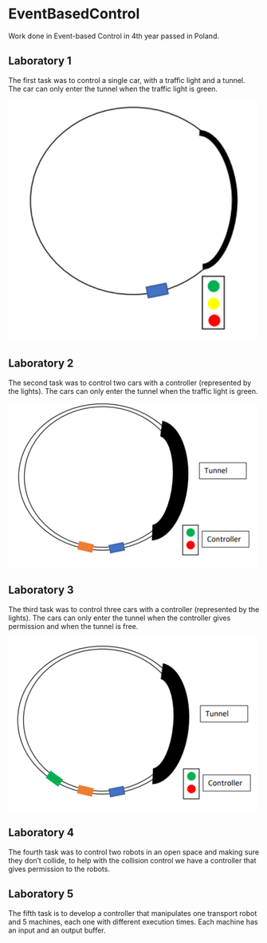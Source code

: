 # EventBasedControl

Work done in Event-based Control in 4th year passed in Poland.

## Laboratory 1

The first task was to control a single car, with a traffic light and a tunnel. The car can only enter the tunnel when the traffic light is green.

<img src="https://github.com/RCarapinha/EventBasedControl/blob/master/Lab1%20-%20OneTwo%20Cars/Idea.PNG" width="500">

## Laboratory 2

The second task was to control two cars with a controller (represented by the lights).
The cars can only enter the tunnel when the traffic light is green.

<img src="https://github.com/RCarapinha/EventBasedControl/blob/master/Lab2%20-%20RobotController/Idea.PNG" width="500">

## Laboratory 3

The third task was to control three cars with a controller (represented by the lights). The cars can only enter the tunnel when the controller gives permission and when the tunnel is free.

<img src="https://github.com/RCarapinha/EventBasedControl/blob/master/Lab3/Idea.PNG" width="500">

## Laboratory 4

The fourth task was to control two robots in an open space and making sure they don’t collide, to help with the collision control we have a controller that gives permission to the robots.

## Laboratory 5

The fifth task is to develop a controller that manipulates one transport robot and 5 machines, each one with different execution times. Each machine has an input and an output buffer.
